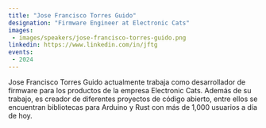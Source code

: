 ```yaml
---
title: "Jose Francisco Torres Guido"
designation: "Firmware Engineer at Electronic Cats"
images:
 - images/speakers/jose-francisco-torres-guido.png
linkedin: https://www.linkedin.com/in/jftg
events:
 - 2024
---
```


Jose Francisco Torres Guido actualmente trabaja como desarrollador de firmware para los productos de la empresa Electronic Cats. Además de su trabajo, es creador de diferentes proyectos de código abierto, entre ellos se encuentran bibliotecas para Arduino y Rust con más de 1,000 usuarios a día de hoy.
